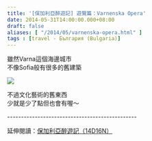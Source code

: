 ```yaml
---
title: '[保加利亞醉遊記] 遊覽篇：Varnenska Opera'
date: 2014-05-31T14:00:00.000+08:00
draft: false
aliases: [ "/2014/05/varnenska-opera.html" ]
tags : [travel - България (Bulgaria)]
---
```


雖然Varna這個海邊城市  
不像Sofia般有很多的舊建築  

[![](https://4.bp.blogspot.com/-ukaoo8cwOQM/XDsU0mU2sDI/AAAAAAAAFXc/rXeW9rzw7vYcJcTFTKxJ-Bx5xxHE_b9hgCLcBGAs/s640/14309388124_1dff3e1760_z.jpg)](https://4.bp.blogspot.com/-ukaoo8cwOQM/XDsU0mU2sDI/AAAAAAAAFXc/rXeW9rzw7vYcJcTFTKxJ-Bx5xxHE_b9hgCLcBGAs/s1600/14309388124_1dff3e1760_z.jpg)

不過文化藝術的舊東西  
少就是少了點但也會有喔～  
  
\-----------------------------------------------  
  
延伸閱讀：[保加利亞醉遊記（14D16N）](http://www.hidie.net/2014/06/14d16n.html)
